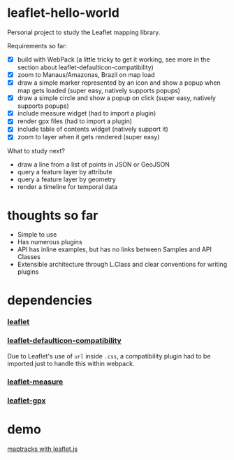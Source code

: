 # leaflet-hello-world
Personal project to study the Leaflet mapping library.

Requirements so far:
* [x] build with WebPack (a little tricky to get it working, see more in the section about leaflet-defaulticon-compatibility)
* [x] zoom to Manaus/Amazonas, Brazil on map load
* [x] draw a simple marker represented by an icon and show a popup when map gets loaded (super easy, natively supports popups)
* [x] draw a simple circle and show a popup on click (super easy, natively supports popups)
* [x] include measure widget (had to import a plugin)
* [x] render gpx files (had to import a plugin)
* [x] include table of contents widget (natively support it)
* [x] zoom to layer when it gets rendered (super easy)

What to study next?
* draw a line from a list of points in JSON or GeoJSON
* query a feature layer by attribute
* query a feature layer by geometry
* render a timeline for temporal data

# thoughts so far
* Simple to use
* Has numerous plugins
* API has inline examples, but has no links between Samples and API Classes
* Extensible architecture through L.Class and clear conventions for writing plugins

# dependencies

### [leaflet](https://leafletjs.com/)

### [leaflet-defaulticon-compatibility](https://github.com/ghybs/leaflet-defaulticon-compatibility)
Due to Leaflet's use of `url` inside `.css`, a compatibility plugin had to be imported just to handle this within webpack.

### [leaflet-measure](https://github.com/ljagis/leaflet-measure)

### [leaflet-gpx](https://github.com/mpetazzoni/leaflet-gpx)

# demo

[maptracks with leaflet.js](https://maptracks-a9a31.firebaseapp.com/)
